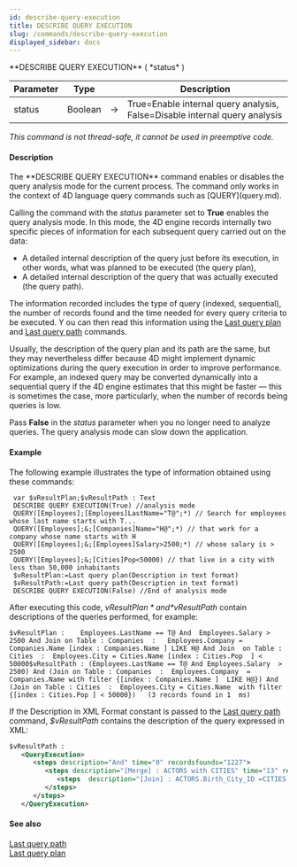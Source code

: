 ```yaml
---
id: describe-query-execution
title: DESCRIBE QUERY EXECUTION
slug: /commands/describe-query-execution
displayed_sidebar: docs
---
```


<!--REF #_command_.DESCRIBE QUERY EXECUTION.Syntax-->**DESCRIBE QUERY EXECUTION** ( *status* )<!-- END REF-->
<!--REF #_command_.DESCRIBE QUERY EXECUTION.Params-->
| Parameter | Type |  | Description |
| --- | --- | --- | --- |
| status | Boolean | &#8594;  | True=Enable internal query analysis, False=Disable internal query analysis |

<!-- END REF-->

*This command is not thread-safe, it cannot be used in preemptive code.*


#### Description 

<!--REF #_command_.DESCRIBE QUERY EXECUTION.Summary-->The **DESCRIBE QUERY EXECUTION** command enables or disables the query analysis mode for the current process.<!-- END REF--> The command only works in the context of 4D language query commands such as [QUERY](query.md). 

Calling the command with the *status* parameter set to **True** enables the query analysis mode. In this mode, the 4D engine records internally two specific pieces of information for each subsequent query carried out on the data:

* A detailed internal description of the query just before its execution, in other words, what was planned to be executed (the query plan),
* A detailed internal description of the query that was actually executed (the query path).

The information recorded includes the type of query (indexed, sequential), the number of records found and the time needed for every query criteria to be executed. Y ou can then read this information using the [Last query plan](last-query-plan.md) and [Last query path](last-query-path.md) commands.

Usually, the description of the query plan and its path are the same, but they may nevertheless differ because 4D might implement dynamic optimizations during the query execution in order to improve performance. For example, an indexed query may be converted dynamically into a sequential query if the 4D engine estimates that this might be faster — this is sometimes the case, more particularly, when the number of records being queries is low.

Pass **False** in the *status* parameter when you no longer need to analyze queries. The query analysis mode can slow down the application.

#### Example 

The following example illustrates the type of information obtained using these commands:

```4d
 var $vResultPlan;$vResultPath : Text
 DESCRIBE QUERY EXECUTION(True) //analysis mode
 QUERY([Employees];[Employees]LastName="T@";*) // Search for employees whose last name starts with T...
 QUERY([Employees];&;[Companies]Name="H@";*) // that work for a company whose name starts with H
 QUERY([Employees];&;[Employees]Salary>2500;*) // whose salary is > 2500
 QUERY([Employees];&;[Cities]Pop<50000) // that live in a city with less than 50,000 inhabitants
 $vResultPlan:=Last query plan(Description in text format)
 $vResultPath:=Last query path(Description in text format)
 DESCRIBE QUERY EXECUTION(False) //End of analysis mode
```

After executing this code, *$vResultPlan* and *$vResultPath* contain descriptions of the queries performed, for example: 

```RAW
$vResultPlan :    Employees.LastName == T@ And  Employees.Salary > 2500 And Join on Table : Companies  :   Employees.Company = Companies.Name [index : Companies.Name ] LIKE H@ And Join  on Table : Cities  :  Employees.City = Cities.Name [index : Cities.Pop  ] < 50000$vResultPath : (Employees.LastName == T@ And Employees.Salary  > 2500) And (Join on Table : Companies  :  Employees.Company  = Companies.Name with filter {[index : Companies.Name ]  LIKE H@}) And (Join on Table : Cities  :  Employees.City = Cities.Name  with filter {[index : Cities.Pop ] < 50000})   (3 records found in 1  ms)
```

If the Description in XML Format constant is passed to the [Last query path](last-query-path.md) command, *$vResultPath* contains the description of the query expressed in XML:

```XML
$vResultPath : 
   <QueryExecution>
      <steps description="And" time="0" recordsfounds="1227">
         <steps description="[Merge] : ACTORS with CITIES" time="13" recordsfounds="1227">
            <steps  description="[Join] : ACTORS.Birth_City_ID =CITIES.City_ID" time="13"  recordsfounds="1227"/>
         </steps>
      </steps>
   </QueryExecution>
```

#### See also 

[Last query path](last-query-path.md)  
[Last query plan](last-query-plan.md)  